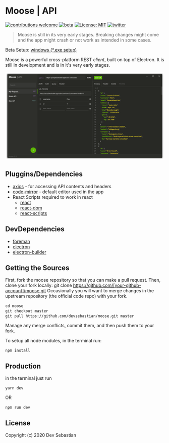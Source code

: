 # Moose | API

[![contributions welcome](https://img.shields.io/badge/contributions-welcome-brightgreen.svg?style=flat)](https://github.com/devsebastian/moose/issues) 
[![beta](https://img.shields.io/badge/production-BETA-red.svg)]()
[![License: MIT](https://img.shields.io/badge/License-MIT-yellow.svg)](https://github.com/devsebastian/moose/blob/master/LICENSE) 
[![twitter](https://img.shields.io/badge/Twitter-@iDevSebastian-green.svg)](https://twitter.com/iDevSebastian)

> Moose is still in its very early stages. Breaking changes might come and the app might crash or not work as intended in some cases.

Beta Setup: [windows (\*.exe setup)](https://drive.google.com/open?id=1qJ3HzkEhlP4eP7ZkFKEWMktRrG-wNT7d)

Moose is a powerful cross-platform REST *client*, built on top of Electron. It is still in development and is in it's very early stages.

![Moose](static/images/screenshot1.png)

## Pluggins/Dependencies
 - [axios](https://www.npmjs.com/package/axios) - for accessing API contents and headers
 - [code-mirror](https://codemirror.net/) - default editor used in the app
 - React Scripts required to work in react
   - [react](https://reactjs.org/)
   - [react-dom](https://reactjs.org/)
   - [react-scripts](https://reactjs.org/)
   
## DevDependencies
 - [foreman](https://www.npmjs.com/package/foreman)
 - [electron](https://electronjs.org/)
 - [electron-builder](https://www.npmjs.com/package/electron-builder)
   
## Getting the Sources
First, fork the moose repository so that you can make a pull request. Then, clone your fork locally:
git clone https://github.com/[your-github-account]/moose.git
Occasionally you will want to merge changes in the upstream repository (the official code repo) with your fork.

```
cd moose
git checkout master
git pull https://github.com/devsebastian/moose.git master
```
Manage any merge conflicts, commit them, and then push them to your fork.

To setup all node modules, in the terminal run:
```
npm install
```
 
## Production
in the terminal just run
```
yarn dev
```
OR
```
npm run dev
```

## License
Copyright (c) 2020 Dev Sebastian
